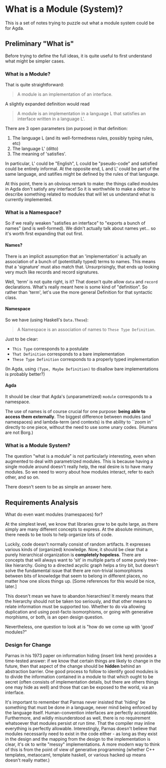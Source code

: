 # What is a Module (System)?

This is a set of notes trying to puzzle out what a module system could be for Agda.

## Preliminary "What is"

Before trying to define the full ideas, it is quite useful to first understand what
might be simpler cases.

### What is a Module?

That is quite straightforward:

> A module is an implementation of an interface.

A slightly expanded definition would read

> A module is an implementation in a language L that satisfies an interface written
> in a language L'.

There are 3 open parameters (on purpose) in that definition:
1. The language L (and its well-formedness rules, possibly typing rules, etc)
2. The language L' (ditto)
3. The meaning of 'satisfies'.

In particular, L' could be "English", L could be "pseudo-code" and satisfied could be
entirely informal. At the opposite end, L and L' could be part of the same language,
and satifies might be defined by the rules of that language.

At this point, there is an obvious remark to make: the things called modules in
Agda don't satisfy any interface! So it is worthwhile to make a detour to
describe something related to modules that will let us understand what is currently
implemented.

### What is a Namespace?

So if we really weaken "satisfies an interface" to "exports a bunch of names"
(and is well-formed). We didn't actually talk about names yet... so it's worth
first expanding that out first.

#### Names?

There is an implicit assumption that an 'implementation' is actually an association
of a bunch of (potentitally typed) terms to names. This means that a 'signature' must also
match that. Unsurprisingly, that ends up looking very much like records and
record signatures.

Well, 'term' is not quite right, is it? That doesn't quite allow `data` and `record`
declarations. What's really meant here is some kind of "definition". So rather than
'term', let's use the more general Definition for that syntactic class.

#### Namespace

So we have (using Haskell's `Data.These`):

> A Namespace is an association of names to `These Type Definition`.

Just to be clear:
- `This Type` corresponds to a postulate
- `That Definition` corresponds to a bare implementation
- `These Type Definition` corresponds to a properly typed implementation

(In Agda, using `(Type, Maybe Definition)` to disallow bare implementations is probably
better?)

#### Agda

It should be clear that Agda's (unparametrized) `module` corresponds to a
namespace.

The use of names is of course crucial for one purpose:
**being able to access them externally**. The biggest difference between
modules (and namespaces) and lambda-term (and contexts) is the ability
to ``zoom in'' directly to one piece, without the need to use some
unary codes. (Humans are not Borg.) 

### What is a Module System?

The question "what is a module" is not particularly interesting, even when augmented
to deal with parametrized modules. This is because having a single module around
doesn't really help, the real desire is to have many modules. So we need to
worry about how modules interact, refer to each other, and so on.

There doesn't seem to be as simple an answer here.

## Requirements Analysis

What do even want modules (namespaces) for?

At the simplest level, we know that libraries grow to be quite large, as there simply
are many different concepts to express. At the absolute minimum, there needs to be
tools to help organize lots of code.

Luckily, code doesn't normally consist of random artifacts. It expresses various
kinds of (organized) knowledge. Now, it should be clear that a purely hierarchical
organization is **completely hopeless**. There are concepts that will always want
to 'sit' in multiple parts of some purely tree-like hierarchy. Going to a directed
acyclic graph helps a tiny bit, but doesn't solve the fundamental issue that there
are non-trivial isomorphisms between bits of knowledge that seem to belong in
different places, no matter how one slices things up. [Some references for this would
be nice, later.]

This doesn't mean we have to abandon hierarchies! It merely means that the
hierarchy should not be taken too seriously, and that other means to
relate information must be supported too. Whether to do via allowing
duplication and using post-facto isomorphisms, or going with generative 
morphisms, or both, is an open design question.

Nevertheless, one question to look at is "how do we come up with 'good'
modules?"

### Design for Change

Parnas in his 1973 paper on information hiding (insert link here) provides
a time-tested answer: if we know that certain things are likely to change
in the future, then that aspect of the change should be **hidden** behind
an abstraction barrier. One good process to follow to identify good
modules is to divide the information contained in a module to that 
which ought to be secret (often consists of implementation details, but
there are others things one may hide as well) and those that can be
exposed to the world, via an interface.

It's important to remember that Parnas never insisted that 'hiding' be
something that must be done *in* a language, never mind being enforced
by the language itself. Human-convention interfaces are perfectly
acceptable. Furthermore, and wildly misunderstood as well, there is no
requirement whatsoever that modules persist *at run time*. That the compiler
may inline everything is perfectly allowable. Interestingly, Parnas doesn't
believe that modules necessarily need to exist in the code either - as long
as they exist in the design and the mapping from the design to the implementation
is clear, it's ok to write "messy" implementations. A more modern way to
think of this is from the point of view of generative programming (whether 
C++ templates, metaocaml, template haskell, or various hacked up means
doesn't really matter.)
